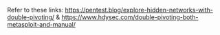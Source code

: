 Refer to these links: https://pentest.blog/explore-hidden-networks-with-double-pivoting/			&				https://www.hdysec.com/double-pivoting-both-metasploit-and-manual/

